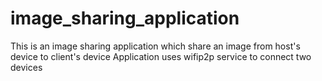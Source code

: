 # image_sharing_application
This is an image sharing application which share an image from host's device to client's device 
Application uses wifip2p service to connect two devices
